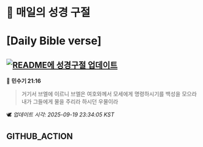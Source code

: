 # 🙏 매일의 성경 구절
# [Daily Bible verse]
## [![README에 성경구절 업데이트](https://github.com/DONGSUKA/first_test/actions/workflows/update-readme-bible.yml/badge.svg)](https://github.com/DONGSUKA/first_test/actions/workflows/update-readme-bible.yml)
<!-- START_BIBLE_VERSE -->
📖 **민수기 21:16**
> 거기서 브엘에 이르니 브엘은 여호와께서 모세에게 명령하시기를 백성을 모으라 내가 그들에게 물을 주리라 하시던 우물이라

🕊️ _업데이트 시각: 2025-09-19 23:34:05 KST_
  <!-- END_BIBLE_VERSE -->
## GITHUB_ACTION

